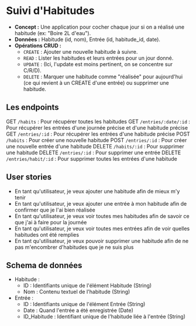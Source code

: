 # Suivi d'Habitudes

- **Concept :** Une application pour cocher chaque jour si on a réalisé une habitude (ex: "Boire 2L d'eau").
- **Données :** Habitude (id, nom), Entrée (id, habitude_id, date).
- **Opérations CRUD :**
  - `CREATE` : Ajouter une nouvelle habitude à suivre.
  - `READ` : Lister les habitudes et leurs entrées pour un jour donné.
  - `UPDATE` : (Ici, l'update est moins pertinent, on se concentre sur C/R/D).
  - `DELETE` : Marquer une habitude comme "réalisée" pour aujourd'hui (ce qui revient à un CREATE d'une entrée) ou supprimer une habitude.

## Les endpoints

GET     `/habits`             : Pour récupérer toutes les habitudes 
GET     `/entries/:date/:id`  : Pour récupérer les entrées d'une journée précise et d'une habitude précise 
GET     `/entries/:id`        : Pour récupérer les entrées d'une habitude précise 
POST    `/habits`             : Pour créer une nouvelle habitude 
POST    `/entries/:id`        : Pour créer une nouvelle entrée d'une habitude 
DELETE  `/habits/:id`         : Pour supprimer une habitude 
DELETE  `/entries/:id`        : Pour supprimer une entrée 
DELETE  `/entries/habit/:id`  : Pour supprimer toutes les entrées d'une habitude 

## User stories

- En tant qu'utilisateur, je veux ajouter une habitude afin de mieux m'y tenir
- En tant qu'utilisateur, je veux ajouter une entrée à mon habitude afin de confirmer que je l'ai bien réalisée
- En tant qu'utilisateur, je veux voir toutes mes habitudes afin de savoir ce que j'ai à faire pour la journée
- En tant qu'utilisateur, je veux voir toutes mes entrées afin de voir quelles habitudes ont été remplies
- En tant qu'utilisateur, je veux pouvoir supprimer une habitude afin de ne pas m'encombrer d'habitudes que je ne suis plus

## Schema de données

- Habitude :
  - ID : Identifiants unique de l'élément Habitude (String)
  - Nom : Contenu textuel de l'habitude (String)
- Entrée :
  - ID : Identifiants unique de l'élément Entrée (String)
  - Date : Quand l'entrée a été enregistrée (Date)
  - ID_Habitude : Identifiant unique de l'habitude liée à l'entrée (String)